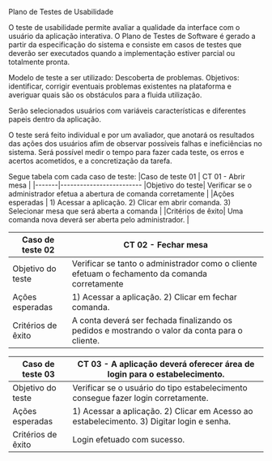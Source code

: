 Plano de Testes de Usabilidade

O teste de usabilidade permite avaliar a qualidade da interface com o usuário da aplicação interativa. O Plano de Testes de Software é gerado a partir da especificação do sistema e consiste em casos de testes que deverão ser executados quando a implementação estiver parcial ou totalmente pronta.

Modelo de teste a ser utilizado: Descoberta de problemas. Objetivos: identificar, corrigir eventuais problemas existentes na plataforma e averiguar quais são os obstáculos para a fluida utilização.  

Serão selecionados usuários com variáveis características e diferentes papeis dentro da aplicação. 

O teste será feito individual  e por um avaliador, que anotará os resultados das ações dos usuários afim de observar possíveis falhas e ineficiências no sistema. 
Será  possível medir o tempo para fazer cada teste, os erros e acertos acometidos, e a concretização da tarefa. 

Segue tabela com cada caso de teste:
|Caso de teste 01     | CT 01 - Abrir mesa |
|-------|-------------------------
|Objetivo do teste| Verificar se o administrador efetua a abertura de comanda corretamente  |
|Ações esperadas | 1) Acessar a aplicação. 2) Clicar em abrir comanda. 3) Selecionar mesa que será aberta a comanda |
|Critérios de êxito| Uma comanda nova deverá ser aberta pelo administrador. |

|Caso de teste 02     | CT 02 - Fechar mesa |
|-------|-------------------------
|Objetivo do teste|  Verificar se tanto o administrador como o cliente efetuam o fechamento da comanda corretamente |
|Ações esperadas |	1) Acessar a aplicação. 2) Clicar em fechar comanda. |
|Critérios de êxito| A conta deverá ser fechada finalizando os pedidos e mostrando o valor da conta para o cliente. |

|Caso de teste 03     | CT 03 -  A aplicação deverá oferecer área de login para o estabelecimento. |
|-------|-------------------------
|Objetivo do teste| Verificar se o usuário do tipo estabelecimento consegue fazer login corretamente. |
|Ações esperadas |	1) Acessar a aplicação.	2) Clicar em Acesso ao estabelecimento. 3) Digitar login e senha. |
|Critérios de êxito| Login efetuado com sucesso. |









	



